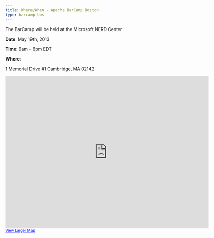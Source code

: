 ```yaml
---
title: Where/When - Apache BarCamp Boston
type: barcamp-bos
---
```


The BarCamp will be held at the Microsoft NERD Center

**Date**: May 19th, 2013 

**Time**: 9am - 6pm EDT

**Where**:

1 Memorial Drive 
\#1
Cambridge, MA 02142

<iframe width="640" height="480" frameborder="0" scrolling="no" marginheight="0" marginwidth="0" src="https://maps.google.com/maps?f=q&amp;source=s_q&amp;hl=en&amp;geocode=&amp;q=Microsoft+New+England+Research+and+Development+Center,+Memorial+Drive,+Cambridge,+MA&amp;aq=0&amp;oq=Microsoft+NERD&amp;sll=42.361406,-71.081282&amp;sspn=0.007198,0.015943&amp;g=1+Memorial+Drive++%231+Cambridge,+MA+02142&amp;ie=UTF8&amp;hq=Microsoft+New+England+Research+and+Development+Center,+Memorial+Drive,+Cambridge,+MA&amp;t=m&amp;cid=6363975811005716971&amp;hnear=&amp;ll=42.374905,-71.081285&amp;spn=0.030436,0.054932&amp;z=14&amp;iwloc=A&amp;output=embed"></iframe><br /><small><a href="https://maps.google.com/maps?f=q&amp;source=embed&amp;hl=en&amp;geocode=&amp;q=Microsoft+New+England+Research+and+Development+Center,+Memorial+Drive,+Cambridge,+MA&amp;aq=0&amp;oq=Microsoft+NERD&amp;sll=42.361406,-71.081282&amp;sspn=0.007198,0.015943&amp;g=1+Memorial+Drive++%231+Cambridge,+MA+02142&amp;ie=UTF8&amp;hq=Microsoft+New+England+Research+and+Development+Center,+Memorial+Drive,+Cambridge,+MA&amp;t=m&amp;cid=6363975811005716971&amp;hnear=&amp;ll=42.374905,-71.081285&amp;spn=0.030436,0.054932&amp;z=14&amp;iwloc=A" style="color:#0000FF;text-align:left">View Larger Map</a></small>

